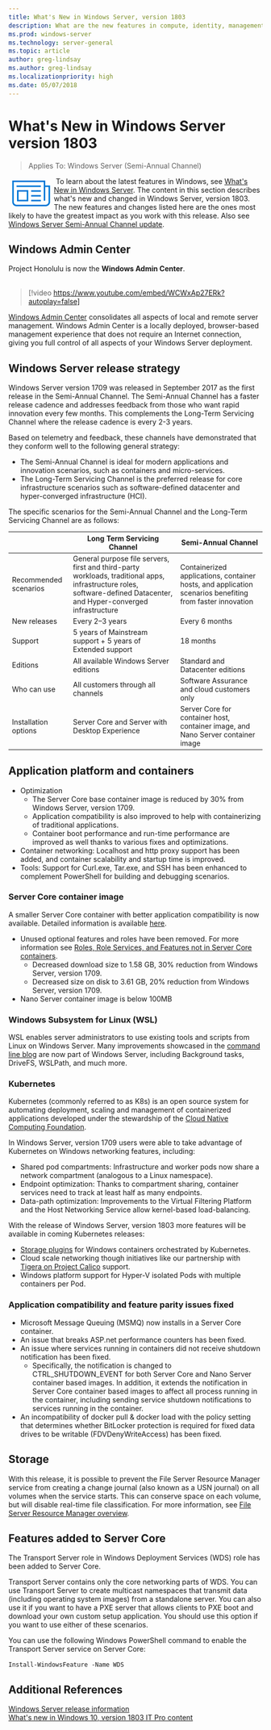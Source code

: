 ```yaml
---
title: What's New in Windows Server, version 1803
description: What are the new features in compute, identity, management, automation, networking, security, storage.
ms.prod: windows-server
ms.technology: server-general
ms.topic: article
author: greg-lindsay
ms.author: greg-lindsay
ms.localizationpriority: high
ms.date: 05/07/2018
---
```


# What's New in Windows Server version 1803

>Applies To: Windows Server (Semi-Annual Channel)

<img src=../media/landing-icons/new.png style='float:left; padding:.5em;' alt=Icon showing a newspaper>&nbsp;To learn about the latest features in Windows, see [What's New in Windows Server](whats-new-in-windows-server.md). The content in this section describes what's new and changed in Windows Server, version 1803. The new features and changes listed here are the ones most likely to have the greatest impact as you work with this release. Also see [Windows Server Semi-Annual Channel update](https://cloudblogs.microsoft.com/windowsserver/2018/03/29/windows-server-semi-annual-channel-update/).

## Windows Admin Center

Project Honolulu is now the **Windows Admin Center**.
<br>&nbsp;
> [!video https://www.youtube.com/embed/WCWxAp27ERk?autoplay=false]

[Windows Admin Center](https://docs.microsoft.com/windows-server/manage/windows-admin-center/overview) consolidates all aspects of local and remote server management. Windows Admin Center is a locally deployed, browser-based management experience that does not require an Internet connection, giving you full control of all aspects of your Windows Server deployment.

## Windows Server release strategy

Windows Server version 1709 was released in September 2017 as the first release in the Semi-Annual Channel. The Semi-Annual Channel has a faster release cadence and addresses feedback from those who want rapid innovation every few months. This complements the Long-Term Servicing Channel where the release cadence is every 2-3 years.

Based on telemetry and feedback, these channels have demonstrated that they conform well to the following general strategy:
- The Semi-Annual Channel is ideal for modern applications and innovation scenarios, such as containers and micro-services.
- The Long-Term Servicing Channel is the preferred release for core infrastructure scenarios such as software-defined datacenter and hyper-converged infrastructure (HCI).

The specific scenarios for the Semi-Annual Channel and the Long-Term Servicing Channel are as follows:

|   | Long Term Servicing Channel |  Semi-Annual Channel |
| ------------- | ------------- | ------------ |
| Recommended scenarios     | General purpose file servers, first and third-party workloads, traditional apps, infrastructure roles, software-defined Datacenter, and Hyper-converged infrastructure  | Containerized applications, container hosts, and application scenarios benefiting from faster innovation |
| New releases  | Every 2–3 years  | Every 6 months |
| Support  | 5 years of Mainstream support + 5 years of Extended support  | 18 months |
| Editions  | All available Windows Server editions  | Standard and Datacenter editions |
| Who can use  | All customers through all channels | Software Assurance and cloud customers only |
| Installation options  | Server Core and Server with Desktop Experience  | Server Core for container host, container image, and Nano Server container image |

## Application platform and containers

- Optimization
    - The Server Core base container image is reduced by 30% from Windows Server, version 1709.
    - Application compatibility is also improved to help with containerizing of traditional applications.
    - Container boot performance and run-time performance are improved as well thanks to various fixes and optimizations.
- Container networking: Localhost and http proxy support has been added, and container scalability and startup time is improved.
- Tools: Support for Curl.exe, Tar.exe, and SSH has been enhanced to complement PowerShell for building and debugging scenarios.

### Server Core container image

A smaller Server Core container with better application compatibility is now available. Detailed information is available [here](https://blogs.technet.microsoft.com/virtualization/2018/01/22/a-smaller-windows-server-core-container-with-better-application-compatibility/).

- Unused optional features and roles have been removed. For more information see [Roles, Role Services, and Features not in Server Core containers](../administration/server-core/server-core-container-removed-roles.md).
    - Decreased download size to 1.58 GB, 30% reduction from Windows Server, version 1709.
    - Decreased size on disk to 3.61 GB, 20% reduction from Windows Server, version 1709.
- Nano Server container image is below 100MB

### Windows Subsystem for Linux (WSL)

WSL enables server administrators to use existing tools and scripts from Linux on Windows Server. Many improvements showcased in the [command line blog](https://blogs.msdn.microsoft.com/commandline/tag/wsl/) are now part of Windows Server, including Background tasks, DriveFS, WSLPath, and much more.

### Kubernetes

Kubernetes (commonly referred to as K8s) is an open source system for automating deployment, scaling and management of containerized applications developed under the stewardship of the [Cloud Native Computing Foundation](https://www.cncf.io).

In Windows Server, version 1709 users were able to take advantage of Kubernetes on Windows networking features, including:
- Shared pod compartments: Infrastructure and worker pods now share a network compartment (analogous to a Linux namespace).
- Endpoint optimization: Thanks to compartment sharing, container services need to track at least half as many endpoints.
- Data-path optimization: Improvements to the Virtual Filtering Platform and the Host Networking Service allow kernel-based load-balancing.

With the release of Windows Server, version 1803 more features will be available in coming Kubernetes releases:
- [Storage plugins](https://github.com/Microsoft/K8s-Storage-Plugins) for Windows containers orchestrated by Kubernetes.
- Cloud scale networking though initiatives like our partnership with [Tigera on Project Calico](https://cloudblogs.microsoft.com/windowsserver/2017/12/07/securing-modernized-apps-and-simplified-networking-on-windows-with-calico/) support.
- Windows platform support for Hyper-V isolated Pods with multiple containers per Pod.

### Application compatibility and feature parity issues fixed

- Microsoft Message Queuing (MSMQ) now installs in a Server Core container.
- An issue that breaks ASP.net performance counters has been fixed.
- An issue where services running in containers did not receive shutdown notification has been fixed.
    - Specifically, the notification is changed to CTRL_SHUTDOWN_EVENT for both Server Core and Nano Server container based images. In addition, it extends the notification in Server Core container based images to affect all process running in the container, including sending service shutdown notifications to services running in the container.
- An incompatibility of docker pull & docker load with the policy setting that determines whether BitLocker protection is required for fixed data drives to be writable (FDVDenyWriteAccess) has been fixed.

## Storage

With this release, it is possible to prevent the File Server Resource Manager service from creating a change journal (also known as a USN journal) on all volumes when the service starts. This can conserve space on each volume, but will disable real-time file classification. For more information, see [File Server Resource Manager overview](https://docs.microsoft.com/windows-server/storage/fsrm/fsrm-overview).

## Features added to Server Core

The Transport Server role in Windows Deployment Services (WDS) role has been added to Server Core.

Transport Server contains only the core networking parts of WDS. You can use Transport Server to create multicast namespaces that transmit data (including operating system images) from a standalone server. You can also use it if you want to have a PXE server that allows clients to PXE boot and download your own custom setup application. You should use this option if you want to use either of these scenarios.

You can use the following Windows PowerShell command to enable the Transport Server service on Server Core:

```
Install-WindowsFeature -Name WDS
```

## Additional References

[Windows Server release information](https://docs.microsoft.com/windows-server/get-started/windows-server-release-info)<br>
[What's new in Windows 10, version 1803 IT Pro content](https://docs.microsoft.com/windows/whats-new/whats-new-windows-10-version-1803)
